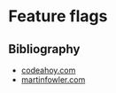 # Feature flags

## Bibliography

* [codeahoy.com](https://codeahoy.com/2021/02/27/feature-flags/)
* [martinfowler.com](https://martinfowler.com/articles/feature-toggles.html)
